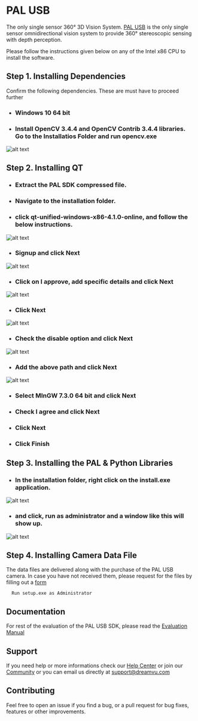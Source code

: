 # PAL USB
The only single sensor 360° 3D Vision System. [PAL USB](https://dreamvu.com/pal-usb/) is the only single sensor omnidirectional vision system to provide 360° stereoscopic sensing with depth perception. 

Please follow the instructions given below on any of the Intel x86 CPU to install the software.

## Step 1. Installing Dependencies 
Confirm the following dependencies. These are must have to proceed further

- ### Windows 10 64 bit
- ### Install OpenCV 3.4.4 and OpenCV Contrib 3.4.4 libraries. Go to the Installatios Folder and run opencv.exe 
![alt text](https://github.com/DreamVu/PAL-USB/blob/Windows-10/docs/image11.png)

## Step 2. Installing QT 
- ### Extract the PAL SDK compressed file.
- ### Navigate to the installation folder.
- ### click qt-unified-windows-x86-4.1.0-online, and follow the below instructions.

![alt text](https://github.com/DreamVu/PAL-USB/blob/Windows-10/docs/image22.png)
- ### Signup and click Next
![alt text](https://github.com/DreamVu/PAL-USB/blob/Windows-10/docs/image26.png)
- ### Click on I approve, add specific details and click Next
![alt text](https://github.com/DreamVu/PAL-USB/blob/Windows-10/docs/image16.png)
- ### Click Next
![alt text](https://github.com/DreamVu/PAL-USB/blob/Windows-10/docs/image15.png)
- ### Check the disable option and click Next
![alt text](https://github.com/DreamVu/PAL-USB/blob/Windows-10/docs/image10.png)
- ### Add the above path and click Next
![alt text](https://github.com/DreamVu/PAL-USB/blob/Windows-10/docs/image32.png)
- ### Select MInGW 7.3.0 64 bit and click Next
- ### Check I agree and click Next
- ### Click Next
- ### Click Finish

## Step 3. Installing the PAL & Python Libraries
- ### In the installation folder, right click on the install.exe application.
![alt text](https://github.com/DreamVu/PAL-USB/blob/Windows-10/docs/image7.png)
- ### and click, run as administrator and a window like this will show up. 
![alt text](https://github.com/DreamVu/PAL-USB/blob/Windows-10/docs/image33.png)

## Step 4. Installing Camera Data File 
The data files are delivered along with the purchase of the PAL USB camera. In case you have not received them, please request for the files by filling out a [form](https://support.dreamvu.com/portal/en/newticket)

      Run setup.exe as Administrator 
      
## Documentation 
For rest of the evaluation of the PAL USB SDK, please read the [Evaluation Manual](https://github.com/DreamVu/PAL-USB/blob/Windows-10/docs/PAL%20SDK%20Windows%20Documentation.pdf)

## Support 
If you need help or more informations check our [Help Center](https://support.dreamvu.com/portal/en/home) or join our [Community](https://support.dreamvu.com/portal/en/community/dreamvu-inc) or you can email us directly at support@dreamvu.com 

## Contributing
Feel free to open an issue if you find a bug, or a pull request for bug fixes, features or other improvements.
